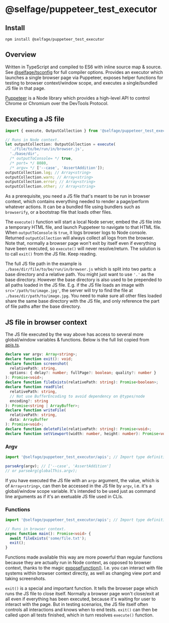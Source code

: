 # @selfage/puppeteer_test_executor

## Install

`npm install @selfage/puppeteer_test_executor`

## Overview

Written in TypeScript and compiled to ES6 with inline source map & source. See [@selfage/tsconfig](https://www.npmjs.com/package/@selfage/tsconfig) for full compiler options. Provides an executor which launches a single browser page via Puppeteer, exposes helper functions for testing to browser context/window scope, and executes a single/bundled JS file in that page.

[Puppeteer](https://github.com/puppeteer/puppeteer) is a Node library which provides a high-level API to control Chrome or Chromium over the DevTools Protocol.

## Executing a JS file

```TypeScript
import { execute, OutputCollection } from '@selfage/puppeteer_test_executor';

// Runs in Node context.
let outputCollection: OutputCollection = execute(
  './file/to/be/run/in/browser.js',
  './base/dir',
  /* outputToConsole= */ true,
  /* port= */ 8080,
  /* argv= */ ['--case', 'AssertAddition']);
outputCollection.log; // Array<string>
outputCollection.warn; // Array<string>
outputCollection.error; // Array<string>
outputCollection.other; // Array<string>
```

As a prerequisite, you need a JS file that's meant to be run in browser context, which contains everything needed to render a page/perform whatever actions. It can be a bundled file using bundlers such as `browserify`, or a bootstrap file that loads other files.

The `execute()` function will start a local Node server, embed the JS file into a temporary HTML file, and launch Puppeteer to navigate to that HTML file. When `outputToConsole` is `true`, it logs browser logs to Node console. Returned `outputCollection` will always collect all logs from the browser. Note that, normally a browser page won't exit by itself even if everything have been executed, so `execute()` will never resolve/return. The solution is to call `exit()` from the JS file. Keep reading.

The full JS file path in the example is `./base/dir/file/to/be/run/in/browser.js` which is split into two parts: a base directory and a relative path. You might just want to use `'.'` as the base directory. However the base directory is also used to be prepended to all paths loaded in the JS file. E.g. if the JS file loads an image with `src='/path/to/image.jpg'`, the server will try to find the file at `./base/dir/path/to/image.jpg`. You need to make sure all other files loaded share the same base directory with the JS file, and only reference the part of file paths after the base directory.

## JS file in browser context

The JS file executed by the way above has access to several more global/window variables & functions. Below is the full list copied from [apis.ts](https://github.com/selfage/puppeteer_test_executor/blob/main/apis.ts).

```TypeScript
declare var argv: Array<string>;
declare function exit(): void;
declare function screenshot(
  relativePath: string,
  options: { delay?: number; fullPage?: boolean; quality?: number }
): Promise<void>;
declare function fileExists(relativePath: string): Promise<boolean>;
declare function readFile(
  relativePath: string,
  // Not use BufferEncoding to avoid dependency on @types/node
  encoding?: string
): Promise<string | ArrayBuffer>;
declare function writeFile(
  relativePath: string,
  data: ArrayBuffer
): Promise<void>;
declare function deleteFile(relativePath: string): Promise<void>;
declare function setViewport(width: number, height: number): Promise<void>;

```

### Argv

```TypeScript
import '@selfage/puppeteer_test_executor/apis'; // Import type definitions only.

parseArg(argv); // ['--case', 'AssertAddition']
// or parseArg(globalThis.argv);
```

If you have executed the JS file with an `argv` argument, the value, which is of `Array<string>`, can then be accessed in the JS file by `argv`, i.e. it's a global/window scope variable. It's intended to be used just as command line arguments as if it's an exetuable JS file used in CLIs.

### Functions

```TypeScript
import '@selfage/puppeteer_test_executor/apis'; // Import type definitions only.

// Runs in browser context.
async function main(): Promise<void> {
  await fileExists('some/file.txt');
  exit();
}
```

Functions made available this way are more powerful than regular functions because they are actually run in Node context, as opposed to browser context, thanks to the magic [exposeFunction()](https://github.com/puppeteer/puppeteer/blob/v11.0.0/docs/api.md#pageexposefunctionname-puppeteerfunction). I.e. you can interact with file systems within browser context directly, as well as changing view port and taking screenshots.

`exit()` is a special and important function. It tells the browser page which runs the JS file to close itself. Normally a browser page won't close/exit at all even if everything has been executed, because it's waiting for user to interact with the page. But in testing scenarios, the JS file itself often controls all interactions and knows when to end tests. `exit()` can then be called upon all tests finished, which in turn resolves `execute()` function.
